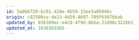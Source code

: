 ```yaml
---
id: 5a0b6720-bc61-428e-8b59-33ee3a0504bc
origin: c82509ce-de23-4d59-8697-709f6507bbab
updated_by: 036389ec-e4c8-4f9d-86ba-21d98c3226b1
updated_at: 1636303365
---
```

